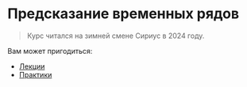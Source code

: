 # Предсказание временных рядов

> Курс читался на зимней смене Сириус в 2024 году.

Вам может пригодиться:

* [Лекции](./Лекции)
* [Практики](./Практики)
